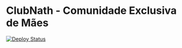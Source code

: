 # ClubNath - Comunidade Exclusiva de Mães

[![Deploy Status](https://img.shields.io/badge/deploy-netlify-00C7B7?style=for-the-badge&logo=netlify)](https://clubnath.netlify.app/)
